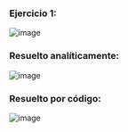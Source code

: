 ### Ejercicio 1:

![image](https://github.com/Jorge11Romero/Metodos-Numericos/assets/147437900/c96f551b-4bfc-4257-a079-461093a66b2d)

### Resuelto analíticamente:

![image](https://github.com/Jorge11Romero/Metodos-Numericos/assets/147437900/73c2e915-212c-4490-9cd2-6401c012b246)

### Resuelto por código:
    
![image](https://github.com/Jorge11Romero/Metodos-Numericos/assets/147437900/4b09034b-a528-4bc7-a538-8419a55186d8)


